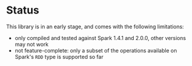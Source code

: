 # Status

This library is in an early stage, and comes with the following limitations:

* only compiled and tested against Spark 1.4.1 and 2.0.0, other versions may not work
* not feature-complete: only a subset of the operations available on Spark's `RDD` type is supported so far
